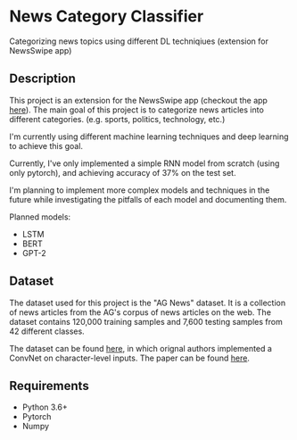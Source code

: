 # News Category Classifier
 Categorizing news topics using different DL techniqiues (extension for NewsSwipe app)

## Description
This project is an extension for the NewsSwipe app (checkout the app [here](https://appetize.io/app/bi3tse7tgin6xi63n46ywxikrq?device=iphone14pro&osVersion=17.2)). The main goal of this project is to categorize news articles into different categories. (e.g. sports, politics, technology, etc.) 


I'm currently using different machine learning techniques and deep learning to achieve this goal. 

Currently, I've only implemented a simple RNN model from scratch (using only pytorch), and achieving accuracy of 37% on the test set.

I'm planning to implement more complex models and techniques in the future while investigating the pitfalls of each model and documenting them.

Planned models:
- LSTM
- BERT
- GPT-2

## Dataset

The dataset used for this project is the "AG News" dataset. It is a collection of news articles from the AG's corpus of news articles on the web. The dataset contains 120,000 training samples and 7,600 testing samples from 42 different classes. 

The dataset can be found [here](https://www.kaggle.com/amananandrai/ag-news-classification-dataset), in which orignal authors implemented a ConvNet on character-level inputs. The paper can be found [here](https://papers.nips.cc/paper_files/paper/2015/file/250cf8b51c773f3f8dc8b4be867a9a02-Paper.pdf).

## Requirements
- Python 3.6+
- Pytorch
- Numpy


